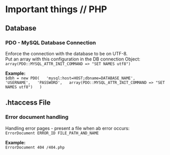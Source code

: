 # Important things // PHP

## Database

### PDO - MySQL Database Connection
Enforce the connection with the database to be on UTF-8.  
Put an array with this configuration in the DB connection Object:  
`array(PDO::MYSQL_ATTR_INIT_COMMAND => "SET NAMES utf8")`

**Example:**  
`$dbh = new PDO(  
    'mysql:host=HOST;dbname=DATABASE_NAME',  
    'USERNAME',  
    'PASSWORD',  
    array(PDO::MYSQL_ATTR_INIT_COMMAND => "SET NAMES utf8")  
)`

## .htaccess File
### Error document handling
Handling error pages - present a file when ab error occurs:  
`ErrorDocument ERROR_ID FILE_PATH_AND_NAME`

**Example:**  
`ErrorDocument 404 /404.php`